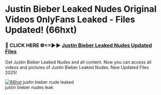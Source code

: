 # Justin Bieber Leaked Nudes Original Videos 0nlyFans Leaked - Files Updated! (66hxt)

<h3>🔴 CLICK HERE 🌐==►► <a href="https://tinyurl.com/52m3yx9h" rel="nofollow">Justin Bieber Leaked Nudes Updated Files</a></h3>

Get Justin Bieber Leaked Nudes and all content. Now you can access all videos and pictures of Justin Bieber Leaked Nudes. New Updated Files 2025!

[![66hxt](https://i.imgur.com/TnHtlc8.gif)](https://tinyurl.com/52m3yx9h)
justin bieber nude leaked<br>
justin bieber nudes leak